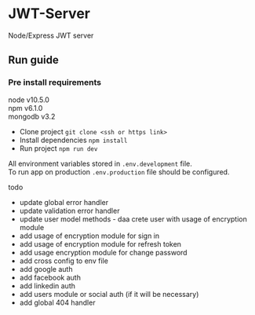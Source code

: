 # JWT-Server
Node/Express JWT server

## Run guide
### Pre install requirements
node v10.5.0 \
npm  v6.1.0  \
mongodb v3.2

* Clone project
```git clone <ssh or https link>```
* Install dependencies
```npm install```
* Run project
```npm run dev```

All environment variables stored in `.env.development` file. \
To run app on production `.env.production` file should be configured.


todo
- update global error handler
- update validation error handler
- update user model methods - daa crete user with usage of encryption module
- add usage of encryption module for sign in
- add usage of encryption module for refresh token
- add usage encryption module for change password
- add cross config to env file
- add google auth
- add facebook auth
- add linkedin auth
- add users module or social auth (if it will be necessary)
- add global 404 handler
